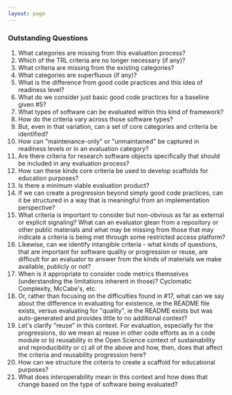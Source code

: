 ```yaml
---
layout: page
---
```


### Outstanding Questions ###

1. What categories are missing from this evaluation process?
2. Which of the TRL criteria are no longer necessary (if any)? 
3. What criteria are missing from the existing categories?
4. What categories are superfluous (if any)?
5. What is the difference from good code practices and this idea of readiness level?
6. What do we consider just basic good code practices for a baseline given #5?
7. What types of software can be evaluated within this kind of framework?
8. How do the criteria vary across those software types?
9. But, even in that variation, can a set of core categories and criteria be identified?
10. How can "maintenance-only" or "unmaintained" be captured in readiness levels or in an evaluation category?
11. Are there criteria for research software objects specifically that should be included in any evaluation process?
12. How can these kinds core criteria be used to develop scaffolds for education purposes?
13. Is there a minimum viable evaluation product?
14. If we can create a progression beyond simply good code practices, can it be structured in a way that is meaningful from an implementation perspective?
15. What criteria is important to consider but non-obvious as far as external or explicit signaling? What can an evaluator glean from a repository or other public materials and what may be missing from those that may indicate a criteria is being met through some restricted access platform?
16. Likewise, can we identify intangible criteria - what kinds of questions, that are important for software quality or progression or reuse, are difficult for an evaluator to answer from the kinds of materials we make available, publicly or not?
17. When is it appropriate to consider code metrics themselves (understanding the limitations inherent in those)? Cyclomatic Complexity, McCabe's, etc.
18. Or, rather than focusing on the difficulties found in #17, what can we say about the difference in evaluating for existence, ie the README file exists, versus evaluating for "quality", ie the README exists but was auto-generated and provides little to no additional context?
19. Let's clarify "reuse" in this context. For evaluation, especially for the progressions, do we mean a) reuse in other code efforts as in a code module or b) reusability in the Open Science context of sustainability and reproducibility or c) all of the above and how, then, does that affect the criteria and reusability progression here?
20. How can we structure the criteria to create a scaffold for educational purposes?
21. What does interoperability mean in this context and how does that change based on the type of software being evaluated?